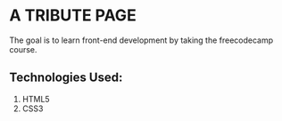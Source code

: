 # A TRIBUTE PAGE

The goal is to learn front-end development by taking the freecodecamp course. 

## Technologies Used:

1. HTML5
2. CSS3